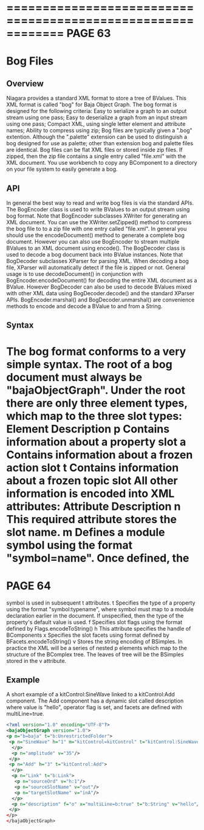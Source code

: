 ============================================================
PAGE 63
============================================================

# Bog Files
## Overview
Niagara provides a standard XML format to store a tree of BValues. This XML format is called "bog" for Baja Object
Graph. The bog format is designed for the following criteria:
Easy to serialize a graph to an output stream using one pass;
Easy to deserialize a graph from an input stream using one pass;
Compact XML, using single letter element and attribute names;
Ability to compress using zip;
Bog files are typically given a ".bog" extention. Although the ".palette" extension can be used to distinguish a bog designed
for use as palette; other than extension bog and palette files are identical.
Bog files can be flat XML files or stored inside zip files. If zipped, then the zip file contains a single entry called "file.xml"
with the XML document. You use workbench to copy any BComponent to a directory on your file system to easily
generate a bog.
## API
In general the best way to read and write bog files is via the standard APIs. The BogEncoder class is used to write
BValues to an output stream using bog format. Note that BogEncoder subclasses XWriter for generating an XML
document. You can use the XWriter.setZipped() method to compress the bog file to to a zip file with one entry
called "file.xml". In general you should use the encodeDocument() method to generate a complete bog document.
However you can also use BogEncoder to stream multiple BValues to an XML document using encode().
The BogDecoder class is used to decode a bog document back into BValue instances. Note that BogDecoder
subclasses XParser for parsing XML. When decoding a bog file, XParser will automatically detect if the file is zipped
or not. General usage is to use decodeDocument() in conjunction with BogEncoder.encodeDocument() for
decoding the entire XML document as a BValue. However BogDecoder can also be used to decode BValues mixed with
other XML data using BogDecoder.decode() and the standard XParser APIs.
BogEncoder.marshal() and BogDecoder.unmarshal() are convenience methods to encode and decode a
BValue to and from a String.
## Syntax
The bog format conforms to a very simple syntax. The root of a bog document must always be "bajaObjectGraph". Under
the root there are only three element types, which map to the three slot types:
Element Description
p Contains information about a property slot
a Contains information about a frozen action slot
t Contains information about a frozen topic slot
All other information is encoded into XML attributes:
Attribute Description
n This required attribute stores the slot name.
m Defines a module symbol using the format "symbol=name". Once defined, the
============================================================
PAGE 64
============================================================

symbol is used in subsequent t attributes.
t
Specifies the type of a property using the format "symbol:typename", where
symbol must map to a module declaration earlier in the document. If
unspecified, then the type of the
property's default value is used.
f Specifies slot flags using the format defined by Flags.encodeToString()
h This attribute specifies the handle of BComponents
x Specifies the slot facets using format defined by BFacets.encodeToString()
v Stores the string encoding of BSimples.
In practice the XML will be a series of nested p elements which map to the structure of the BComplex tree. The leaves of
tree will be the BSimples stored in the v attribute.
## Example
A short example of a kitControl:SineWave linked to a kitControl:Add component. The Add component has a dynamic
slot called description where value is "hello", operator flag is set, and facets are defined with multiLine=true.

```xml
<?xml version="1.0" encoding="UTF-8"?>
<bajaObjectGraph version="1.0">
<p m="b=baja" t="b:UnrestrictedFolder">
 <p n="SineWave" h="1" m="kitControl=kitControl" t="kitControl:SineWave">
  </p>
  <p n="amplitude" v="35"/>
 </p>
 <p n="Add" h="3" t="kitControl:Add">
  </p>
  <p n="Link" t="b:Link">
   <p n="sourceOrd" v="h:1"/>
   <p n="sourceSlotName" v="out"/>
   <p n="targetSlotName" v="inA"/>
  </p>
  <p n="description" f="o" x="multiLine=b:true" t="b:String" v="hello"/>
 </p>
</p>
</bajaObjectGraph>
```